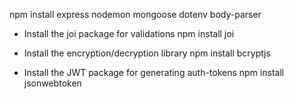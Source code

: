 npm install express nodemon mongoose dotenv body-parser

* Install the joi package for validations
npm install joi

* Install the encryption/decryption library
npm install bcryptjs

* Install the JWT package for generating auth-tokens
npm install jsonwebtoken
